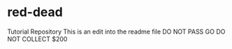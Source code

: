 # red-dead
Tutorial Repository
This is an edit into the readme file
DO NOT PASS GO
DO NOT COLLECT $200
